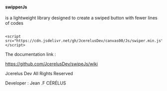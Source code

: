 #### swipperJs 
is a lightweight library designed to create
a swiped button with fewer lines of codes

<pre><code>
&lt;script src="https://cdn.jsdelivr.net/gh/JcerelusDev/canvas00/Js/swiper.min.js"&gt;&lt;/script&gt;
</code></pre>
The documentation link :

https://github.com/JcerelusDev/swipeJs/wiki



Jcerelus Dev All Rights Reserved 

Developer : Jean .F CÉRÉLUS
